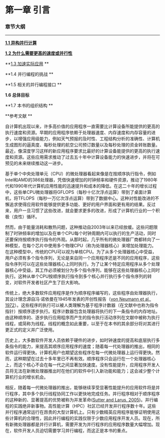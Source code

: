 # 第一章 引言



### 章节大纲

---

**[1.1 异构并行计算](1.1.md)**

**[1.2 为什么需要更高的速度或并行性](1.2.md)**

**[1.3 加速实际应用](1.3.md) **

**1.4 并行编程的挑战 **

**1.5 相关的并行编程接口 **

**1.6 总体目标**

**1.7 本书的组织结构 **

**参考文献 **



​	自计算机出现以来，许多高价值的应用程序一直需要比计算设备所能提供的更高的执行速度和资源。早期的应用程序依赖于处理器速度、内存速度和内存容量的进步，以增强应用级能力，例如天气预报的及时性、工程结构分析的准确性、计算机生成图形的逼真度、每秒处理的航空公司预订数量以及每秒处理的资金转账数量。最近，像深度学习这样的新应用程序要求比最好的计算设备能提供的更高的执行速度和资源。这些应用需求推动了过去五十年中计算设备能力的快速进步，并将在可预见的未来继续推动这一进步。

​	基于单个中央处理单元（CPU）的微处理器看起来像是在按顺序执行指令，例如Intel和AMD的386处理器，凭借快速增加的时钟频率和硬件资源，推动了1980年代和1990年代计算机应用性能的迅速提升和成本的降低。在这二十年的增长过程中，这些单CPU微处理器将GFLOPS（每秒十亿次浮点运算）带到了桌面计算机，将TFLOPS（每秒一万亿次浮点运算）带到了数据中心。这种对性能改进的不懈追求使得应用软件能够提供更多功能、更好的用户界面和更有用的结果。反过来，用户一旦习惯了这些改进，就会要求更多的改进，形成了计算机行业的一个积极（良性）循环。

​	然而，由于能量消耗和散热问题，这种推动自2003年以来已经放缓。这些问题限制了时钟频率的增加以及在单个CPU每个时钟周期内可以执行的生产活动，同时还要保持按顺序执行指令的外观。从那时起，几乎所有的微处理器厂商都转向了一种模型，在每个芯片中使用多个物理CPU（称为处理器核心）来增加处理能力。在这种模型中，传统的CPU可以视为单核CPU。为了从多个处理器核心中受益，用户必须有多个指令序列，无论是来自同一个应用程序还是不同的应用程序，这些指令序列可以在这些处理器核心上同时执行。为了让某个特定应用程序从多个处理器核心中受益，其工作必须被划分为多个指令序列，能够在这些处理器核心上同时执行。这种从单个CPU按顺序执行指令到多个核心并行执行多个指令序列的转变，对软件开发者社区产生了巨大影响。

​	传统上，绝大多数软件应用程序是作为顺序程序编写的，这些程序由处理器执行，其设计理念源自冯·诺依曼在1945年发表的开创性报告（[von Neumann et al., 1972](https://ieeexplore.ieee.org/abstract/document/238389)）。这些程序的执行可以被人类理解为基于程序计数器（在文献中也称为指令指针）按顺序逐步执行。程序计数器包含处理器将执行的下一条指令的内存地址。由这种顺序的、逐步执行应用程序而产生的指令执行活动序列在文献中被称为执行线程，或简称为线程。线程的概念如此重要，以至于在本书的其余部分将对其进行更正式的定义并广泛使用。

历史上，大多数软件开发人员依赖于硬件的进步，如时钟速度的提高和底层执行多条指令的能力，来提高其顺序应用程序的速度；随着每一代处理器的推出，相同的软件运行得更快。计算机用户也期望这些程序在每一代微处理器上运行得更快。然而，这种期望在过去十多年里已不再有效。顺序程序只会运行在一个处理器核心上，而这个核心不会在每一代之间显著加快速度。没有性能提升，应用程序开发人员将无法在新微处理器推出时在他们的软件中引入新功能和能力；这会减少整个计算机行业的增长机会。

相反，随着每一代微处理器的推出，能够继续享受显著性能提升的应用软件将是并行程序，其中多个执行线程协同工作以更快地完成任务。并行程序相对于顺序程序的这种新的、显著提高的优势被称为并发革命([Sutter and Larus, 2005](https://dl.acm.org/doi/abs/10.1145/1095408.1095421))。并行编程的实践绝非新事物。高性能计算（HPC）社区已经开发并行程序数十年。这些并行程序通常运行在昂贵的大型计算机上。只有少数精英应用程序能够证明使用这些计算机的合理性，因此并行编程的实践仅限于少数应用程序开发人员。现在，所有新微处理器都是并行计算机，需要开发为并行程序的应用程序数量大幅增加。现在，软件开发人员迫切需要学习并行编程，而这正是本书的重点。








